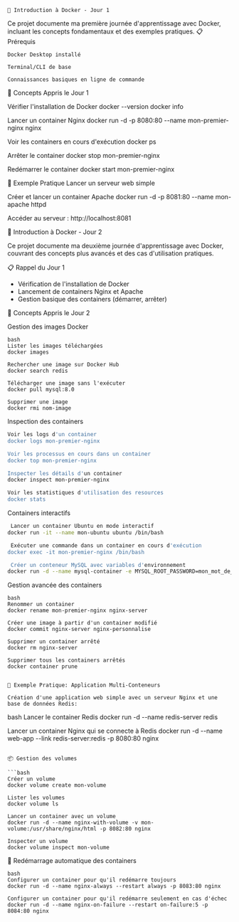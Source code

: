     🐋 Introduction à Docker - Jour 1

Ce projet documente ma première journée d'apprentissage avec Docker, incluant les concepts fondamentaux et des exemples pratiques.
📋 Prérequis

    Docker Desktop installé

    Terminal/CLI de base

    Connaissances basiques en ligne de commande

🚀 Concepts Appris le Jour 1

Vérifier l'installation de Docker
docker --version
docker info

Lancer un container Nginx
docker run -d -p 8080:80 --name mon-premier-nginx nginx

Voir les containers en cours d'exécution
docker ps

Arrêter le container
docker stop mon-premier-nginx

Redémarrer le container
docker start mon-premier-nginx

🎯 Exemple Pratique
Lancer un serveur web simple

Créer et lancer un container Apache
docker run -d -p 8081:80 --name mon-apache httpd

Accéder au serveur : http://localhost:8081

🐋 Introduction à Docker - Jour 2

Ce projet documente ma deuxième journée d'apprentissage avec Docker, couvrant des concepts plus avancés et des cas d'utilisation pratiques.

📋 Rappel du Jour 1

- Vérification de l'installation de Docker
- Lancement de containers Nginx et Apache
- Gestion basique des containers (démarrer, arrêter)

🚀 Concepts Appris le Jour 2

Gestion des images Docker

```
bash
Lister les images téléchargées
docker images

Rechercher une image sur Docker Hub
docker search redis

Télécharger une image sans l'exécuter
docker pull mysql:8.0

Supprimer une image
docker rmi nom-image
```

Inspection des containers

```bash
Voir les logs d'un container
docker logs mon-premier-nginx

Voir les processus en cours dans un container
docker top mon-premier-nginx

Inspecter les détails d'un container
docker inspect mon-premier-nginx

Voir les statistiques d'utilisation des resources
docker stats
```

Containers interactifs

```bash
 Lancer un container Ubuntu en mode interactif
docker run -it --name mon-ubuntu ubuntu /bin/bash

 Exécuter une commande dans un container en cours d'exécution
docker exec -it mon-premier-nginx /bin/bash

 Créer un conteneur MySQL avec variables d'environnement
docker run -d --name mysql-container -e MYSQL_ROOT_PASSWORD=mon_mot_de_passe -p 3306:3306 mysql:8.0
```

Gestion avancée des containers

    bash
    Renommer un container
    docker rename mon-premier-nginx nginx-server

    Créer une image à partir d'un container modifié
    docker commit nginx-server nginx-personnalise

    Supprimer un container arrêté
    docker rm nginx-server

    Supprimer tous les containers arrêtés
    docker container prune
```

🎯 Exemple Pratique: Application Multi-Conteneurs

Création d'une application web simple avec un serveur Nginx et une base de données Redis:

```
bash
Lancer le container Redis
docker run -d --name redis-server redis

Lancer un container Nginx qui se connecte à Redis
docker run -d --name web-app --link redis-server:redis -p 8080:80 nginx
```

📦 Gestion des volumes

```bash
Créer un volume
docker volume create mon-volume

Lister les volumes
docker volume ls

Lancer un container avec un volume
docker run -d --name nginx-with-volume -v mon-volume:/usr/share/nginx/html -p 8082:80 nginx

Inspecter un volume
docker volume inspect mon-volume
```

🔄 Redémarrage automatique des containers

```
bash
Configurer un container pour qu'il redémarre toujours
docker run -d --name nginx-always --restart always -p 8083:80 nginx

Configurer un container pour qu'il redémarre seulement en cas d'échec
docker run -d --name nginx-on-failure --restart on-failure:5 -p 8084:80 nginx
